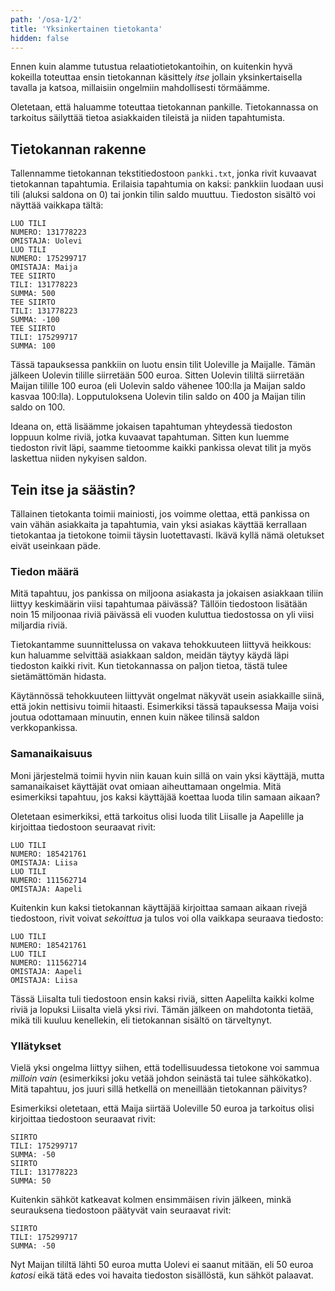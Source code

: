 ```yaml
---
path: '/osa-1/2'
title: 'Yksinkertainen tietokanta'
hidden: false
---
```


Ennen kuin alamme tutustua relaatiotietokantoihin,
on kuitenkin hyvä kokeilla toteuttaa ensin
tietokannan käsittely _itse_ jollain
yksinkertaisella tavalla ja katsoa,
millaisiin ongelmiin mahdollisesti törmäämme.

Oletetaan, että haluamme toteuttaa tietokannan pankille.
Tietokannassa on tarkoitus säilyttää tietoa asiakkaiden tileistä
ja niiden tapahtumista.

## Tietokannan rakenne

Tallennamme tietokannan tekstitiedostoon `pankki.txt`,
jonka rivit kuvaavat tietokannan tapahtumia.
Erilaisia tapahtumia on kaksi: pankkiin luodaan uusi tili
(aluksi saldona on 0) tai jonkin tilin saldo muuttuu.
Tiedoston sisältö voi näyttää vaikkapa tältä:

```x
LUO TILI
NUMERO: 131778223
OMISTAJA: Uolevi
LUO TILI
NUMERO: 175299717
OMISTAJA: Maija
TEE SIIRTO
TILI: 131778223
SUMMA: 500
TEE SIIRTO
TILI: 131778223
SUMMA: -100
TEE SIIRTO
TILI: 175299717
SUMMA: 100
```

Tässä tapauksessa pankkiin on luotu ensin tilit
Uoleville ja Maijalle.
Tämän jälkeen Uolevin tilille siirretään 500 euroa.
Sitten Uolevin tililtä siirretään Maijan tilille 100 euroa
(eli Uolevin saldo vähenee 100:lla ja Maijan saldo kasvaa 100:lla).
Lopputuloksena Uolevin tilin saldo on 400 ja Maijan tilin saldo on 100.

Ideana on, että lisäämme jokaisen tapahtuman yhteydessä tiedoston loppuun
kolme riviä, jotka kuvaavat tapahtuman.
Sitten kun luemme tiedoston rivit läpi,
saamme tietoomme kaikki pankissa olevat tilit ja myös laskettua
niiden nykyisen saldon.

## Tein itse ja säästin?

Tällainen tietokanta toimii mainiosti,
jos voimme olettaa, että pankissa on vain vähän asiakkaita ja tapahtumia,
vain yksi asiakas käyttää kerrallaan tietokantaa ja tietokone toimii
täysin luotettavasti.
Ikävä kyllä nämä oletukset eivät useinkaan päde.

### Tiedon määrä

Mitä tapahtuu, jos pankissa on miljoona asiakasta ja jokaisen asiakkaan
tiliin liittyy keskimäärin viisi tapahtumaa päivässä?
Tällöin tiedostoon lisätään noin 15 miljoonaa riviä päivässä
eli vuoden kuluttua tiedostossa on yli viisi miljardia riviä.

Tietokantamme suunnittelussa on vakava tehokkuuteen liittyvä heikkous:
kun haluamme selvittää asiakkaan saldon,
meidän täytyy käydä läpi tiedoston kaikki rivit.
Kun tietokannassa on paljon tietoa, tästä tulee sietämättömän hidasta.

Käytännössä tehokkuuteen liittyvät ongelmat näkyvät usein asiakkaille
siinä, että jokin nettisivu toimii hitaasti.
Esimerkiksi tässä tapauksessa Maija voisi joutua odottamaan minuutin,
ennen kuin näkee tilinsä saldon verkkopankissa.

### Samanaikaisuus

Moni järjestelmä toimii hyvin niin kauan kuin sillä on vain yksi käyttäjä,
mutta samanaikaiset käyttäjät ovat omiaan aiheuttamaan ongelmia.
Mitä esimerkiksi tapahtuu, jos kaksi käyttäjää koettaa luoda tilin samaan aikaan?

Oletetaan esimerkiksi, että tarkoitus olisi luoda tilit Liisalle ja Aapelille
ja kirjoittaa tiedostoon seuraavat rivit:

```x
LUO TILI
NUMERO: 185421761
OMISTAJA: Liisa
LUO TILI
NUMERO: 111562714
OMISTAJA: Aapeli
```

Kuitenkin kun kaksi tietokannan käyttäjää kirjoittaa samaan aikaan
rivejä tiedostoon, rivit voivat _sekoittua_
ja tulos voi olla vaikkapa seuraava tiedosto:

```x
LUO TILI
NUMERO: 185421761
LUO TILI
NUMERO: 111562714
OMISTAJA: Aapeli
OMISTAJA: Liisa
```

Tässä Liisalta tuli tiedostoon
ensin kaksi riviä, sitten Aapelilta kaikki kolme riviä
ja lopuksi Liisalta vielä yksi rivi.
Tämän jälkeen on mahdotonta tietää, mikä tili kuuluu kenellekin,
eli tietokannan sisältö on tärveltynyt.

### Yllätykset

Vielä yksi ongelma liittyy siihen,
että todellisuudessa tietokone voi sammua _milloin vain_
(esimerkiksi joku vetää johdon seinästä tai tulee sähkökatko).
Mitä tapahtuu, jos juuri sillä hetkellä on meneillään
tietokannan päivitys?

Esimerkiksi oletetaan, että Maija siirtää Uoleville
50 euroa ja tarkoitus olisi kirjoittaa tiedostoon seuraavat rivit:

```x
SIIRTO
TILI: 175299717
SUMMA: -50
SIIRTO
TILI: 131778223
SUMMA: 50
```

Kuitenkin sähköt katkeavat kolmen ensimmäisen rivin jälkeen,
minkä seurauksena tiedostoon päätyvät vain seuraavat rivit:

```x
SIIRTO
TILI: 175299717
SUMMA: -50
```

Nyt Maijan tililtä lähti 50 euroa mutta Uolevi ei saanut mitään,
eli 50 euroa _katosi_ eikä tätä edes voi havaita tiedoston sisällöstä,
kun sähköt palaavat.
